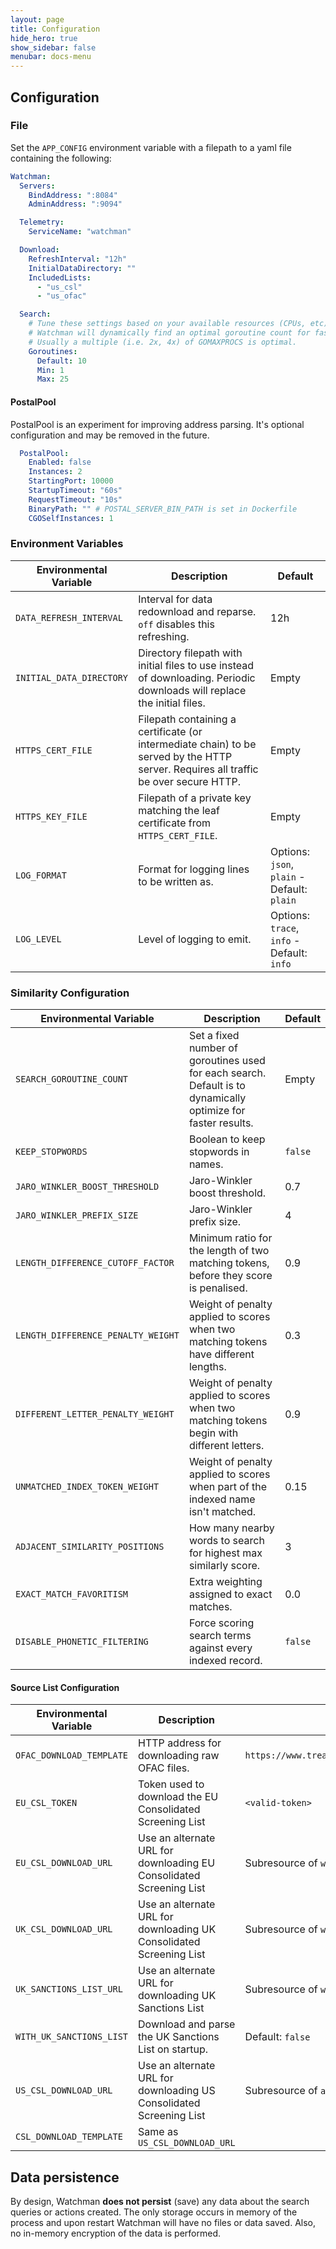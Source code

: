 ```yaml
---
layout: page
title: Configuration
hide_hero: true
show_sidebar: false
menubar: docs-menu
---
```


## Configuration

### File

Set the `APP_CONFIG` environment variable with a filepath to a yaml file containing the following:

```yaml
Watchman:
  Servers:
    BindAddress: ":8084"
    AdminAddress: ":9094"

  Telemetry:
    ServiceName: "watchman"

  Download:
    RefreshInterval: "12h"
    InitialDataDirectory: ""
    IncludedLists:
      - "us_csl"
      - "us_ofac"

  Search:
    # Tune these settings based on your available resources (CPUs, etc).
    # Watchman will dynamically find an optimal goroutine count for faster responses.
    # Usually a multiple (i.e. 2x, 4x) of GOMAXPROCS is optimal.
    Goroutines:
      Default: 10
      Min: 1
      Max: 25
```

#### PostalPool

PostalPool is an experiment for improving address parsing. It's optional configuration and may be removed in the future.

```yaml
  PostalPool:
    Enabled: false
    Instances: 2
    StartingPort: 10000
    StartupTimeout: "60s"
    RequestTimeout: "10s"
    BinaryPath: "" # POSTAL_SERVER_BIN_PATH is set in Dockerfile
    CGOSelfInstances: 1
```

</details>

### Environment Variables

| Environmental Variable | Description | Default |
|-----|-----|-----|
| `DATA_REFRESH_INTERVAL` | Interval for data redownload and reparse. `off` disables this refreshing. | 12h |
| `INITIAL_DATA_DIRECTORY` | Directory filepath with initial files to use instead of downloading. Periodic downloads will replace the initial files. | Empty |
| `HTTPS_CERT_FILE` | Filepath containing a certificate (or intermediate chain) to be served by the HTTP server. Requires all traffic be over secure HTTP. | Empty |
| `HTTPS_KEY_FILE`  | Filepath of a private key matching the leaf certificate from `HTTPS_CERT_FILE`. | Empty |
| `LOG_FORMAT` | Format for logging lines to be written as. | Options: `json`, `plain` - Default: `plain` |
| `LOG_LEVEL` | Level of logging to emit. | Options: `trace`, `info` - Default: `info` |

### Similarity Configuration

| Environmental Variable | Description | Default |
|-----|-----|-----|
| `SEARCH_GOROUTINE_COUNT` | Set a fixed number of goroutines used for each search. Default is to dynamically optimize for faster results. | Empty |
| `KEEP_STOPWORDS` | Boolean to keep stopwords in names. | `false` |
| `JARO_WINKLER_BOOST_THRESHOLD` | Jaro-Winkler boost threshold. | 0.7 |
| `JARO_WINKLER_PREFIX_SIZE` | Jaro-Winkler prefix size. | 4 |
| `LENGTH_DIFFERENCE_CUTOFF_FACTOR` | Minimum ratio for the length of two matching tokens, before they score is penalised. | 0.9       |
| `LENGTH_DIFFERENCE_PENALTY_WEIGHT` | Weight of penalty applied to scores when two matching tokens have different lengths. | 0.3    |
| `DIFFERENT_LETTER_PENALTY_WEIGHT` | Weight of penalty applied to scores when two matching tokens begin with different letters. | 0.9   |
| `UNMATCHED_INDEX_TOKEN_WEIGHT` | Weight of penalty applied to scores when part of the indexed name isn't matched. | 0.15    |
| `ADJACENT_SIMILARITY_POSITIONS` | How many nearby words to search for highest max similarly score. | 3 |
| `EXACT_MATCH_FAVORITISM` | Extra weighting assigned to exact matches. | 0.0 |
| `DISABLE_PHONETIC_FILTERING` | Force scoring search terms against every indexed record. | `false` |

#### Source List Configuration

| Environmental Variable | Description | Default |
|-----|-----|-----|
| `OFAC_DOWNLOAD_TEMPLATE` | HTTP address for downloading raw OFAC files. | `https://www.treasury.gov/ofac/downloads/%s` |
| `EU_CSL_TOKEN` | Token used to download the EU Consolidated Screening List | `<valid-token>` |
| `EU_CSL_DOWNLOAD_URL` | Use an alternate URL for downloading EU Consolidated Screening List | Subresource of `webgate.ec.europa.eu` |
| `UK_CSL_DOWNLOAD_URL` | Use an alternate URL for downloading UK Consolidated Screening List | Subresource of `www.gov.uk` |
| `UK_SANCTIONS_LIST_URL` | Use an alternate URL for downloading UK Sanctions List | Subresource of `www.gov.uk` |
| `WITH_UK_SANCTIONS_LIST` | Download and parse the UK Sanctions List on startup. | Default: `false` |
| `US_CSL_DOWNLOAD_URL` | Use an alternate URL for downloading US Consolidated Screening List | Subresource of `api.trade.gov` |
| `CSL_DOWNLOAD_TEMPLATE` | Same as `US_CSL_DOWNLOAD_URL` | |

## Data persistence

By design, Watchman **does not persist** (save) any data about the search queries or actions created. The only storage occurs in memory of the process and upon restart Watchman will have no files or data saved. Also, no in-memory encryption of the data is performed.
